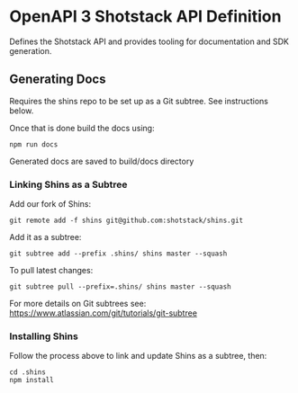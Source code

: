 # OpenAPI 3 Shotstack API Definition

Defines the Shotstack API and provides tooling for documentation and SDK generation.

## Generating Docs

Requires the shins repo to be set up as a Git subtree. See instructions below.

Once that is done build the docs using:

```
npm run docs
```
Generated docs are saved to build/docs directory


### Linking Shins as a Subtree

Add our fork of Shins:
```
git remote add -f shins git@github.com:shotstack/shins.git
```

Add it as a subtree:
```
git subtree add --prefix .shins/ shins master --squash
```

To pull latest changes:
```
git subtree pull --prefix=.shins/ shins master --squash
```

For more details on Git subtrees see: https://www.atlassian.com/git/tutorials/git-subtree

### Installing Shins

Follow the process above to link and update Shins as a subtree, then:

```
cd .shins
npm install
```
